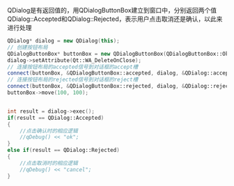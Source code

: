 QDialog是有返回值的，用QDialogButtonBox建立到窗口中，分别返回两个值QDialog::Accepted和QDialog::Rejected，表示用户点击取消还是确认，以此来进行处理
```c++
QDialog* dialog = new QDialog(this);
// 创建按钮布局
QDialogButtonBox* buttonBox = new QDialogButtonBox(QDialogButtonBox::Ok | QDialogButtonBox::Cancel, dialog);
dialog->setAttribute(Qt::WA_DeleteOnClose);
// 连接按钮布局的accepted信号到对话框的accept槽
connect(buttonBox, &QDialogButtonBox::accepted, dialog, &QDialog::accept);
// 连接按钮布局的rejected信号到对话框的reject槽
connect(buttonBox, &QDialogButtonBox::rejected, dialog, &QDialog::reject);
buttonBox->move(100, 100);


int result = dialog->exec();
if(result == QDialog::Accepted)
{
	//点击确认时的相应逻辑
    //qDebug() << "ok";
}
else if(result == QDialog::Rejected)
{
	//点击取消时的相应逻辑
    //qDebug() << "cancel";
}
```